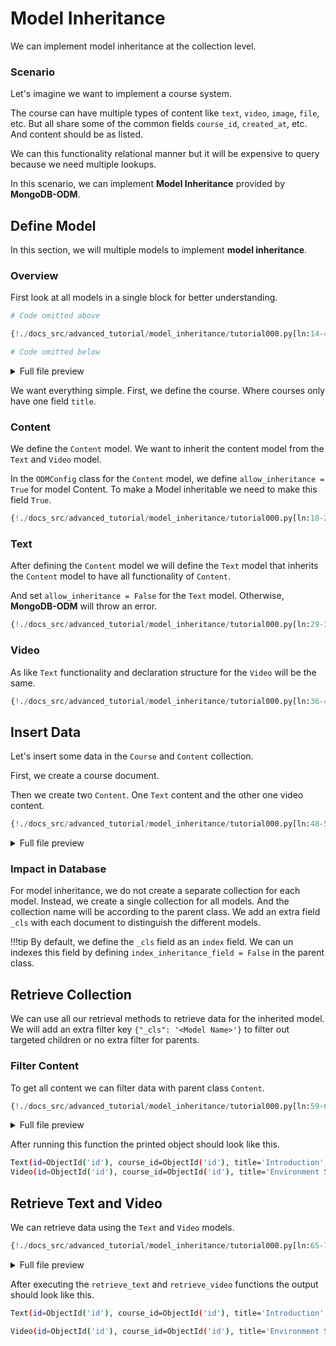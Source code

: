 # Model Inheritance

We can implement model inheritance at the collection level.

### Scenario

Let's imagine we want to implement a course system.

The course can have multiple types of content like `text`, `video`, `image`, `file`, etc. But all share some of the common fields `course_id`, `created_at`, etc. And content should be as listed.

We can this functionality relational manner but it will be expensive to query because we need multiple lookups.

In this scenario, we can implement **Model Inheritance** provided by **MongoDB-ODM**.

## Define Model

In this section, we will multiple models to implement **model inheritance**.

### Overview

First look at all models in a single block for better understanding.

```python hl_lines="12 18 21-22"
# Code omitted above

{!./docs_src/advanced_tutorial/model_inheritance/tutorial000.py[ln:14-40]!}

# Code omitted below
```

<details>
<summary>Full file preview</summary>
```Python
{!./docs_src/advanced_tutorial/model_inheritance/tutorial000.py!}
```
</details>

We want everything simple. First, we define the course. Where courses only have one field `title`.

### Content

We define the `Content` model. We want to inherit the content model from the `Text` and `Video` model.

In the `ODMConfig` class for the `Content` model, we define `allow_inheritance = True` for model Content. To make a Model inheritable we need to make this field `True`.

```python hl_lines="6"
{!./docs_src/advanced_tutorial/model_inheritance/tutorial000.py[ln:18-26]!}
```

### Text

After defining the `Content` model we will define the `Text` model that inherits the `Content` model to have all functionality of `Content`.

And set `allow_inheritance = False` for the `Text` model. Otherwise, **MongoDB-ODM** will throw an error.

```python hl_lines="5"
{!./docs_src/advanced_tutorial/model_inheritance/tutorial000.py[ln:29-33]!}
```

### Video

As like `Text` functionality and declaration structure for the `Video` will be the same.

```python hl_lines="5"
{!./docs_src/advanced_tutorial/model_inheritance/tutorial000.py[ln:36-40]!}
```

## Insert Data

Let's insert some data in the `Course` and `Content` collection.

First, we create a course document.

Then we create two `Content`. One `Text` content and the other one video content.

```python
{!./docs_src/advanced_tutorial/model_inheritance/tutorial000.py[ln:48-56]!}
```

<details>
<summary>Full file preview</summary>
```Python
{!./docs_src/advanced_tutorial/model_inheritance/tutorial000.py!}
```
</details>

### Impact in Database

For model inheritance, we do not create a separate collection for each model. Instead, we create a single collection for all models. And the collection name will be according to the parent class. We add an extra field `_cls` with each document to distinguish the different models.

!!!tip
By default, we define the `_cls` field as an `index` field. We can un indexes this field by defining `index_inheritance_field = False` in the parent class.

## Retrieve Collection

We can use all our retrieval methods to retrieve data for the inherited model. We will add an extra filter key `{"_cls": '<Model Name>'}` to filter out targeted children or no extra filter for parents.

### Filter Content

To get all content we can filter data with parent class `Content`.

```python
{!./docs_src/advanced_tutorial/model_inheritance/tutorial000.py[ln:59-62]!}
```

<details>
<summary>Full file preview</summary>
```Python
{!./docs_src/advanced_tutorial/model_inheritance/tutorial000.py!}
```
</details>

After running this function the printed object should look like this.

```bash
Text(id=ObjectId('id'), course_id=ObjectId('id'), title='Introduction', text='Introduction Text', _id=ObjectId('id'))
Video(id=ObjectId('id'), course_id=ObjectId('id'), title='Environment Setup', video_path='/media/video_path.mp4', _id=ObjectId('id'))
```

## Retrieve Text and Video

We can retrieve data using the `Text` and `Video` models.

```python
{!./docs_src/advanced_tutorial/model_inheritance/tutorial000.py[ln:65-74]!}
```

<details>
<summary>Full file preview</summary>
```Python
{!./docs_src/advanced_tutorial/model_inheritance/tutorial000.py!}
```
</details>

After executing the `retrieve_text` and `retrieve_video` functions the output should look like this.

```bash
Text(id=ObjectId('id'), course_id=ObjectId('id'), title='Introduction', text='Introduction Text', _id=ObjectId('id'))

Video(id=ObjectId('id'), course_id=ObjectId('id'), title='Environment Setup', video_path='/media/video_path.mp4', _id=ObjectId('id'))
```
